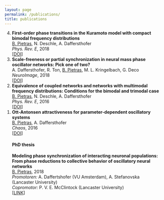 ```yaml
---
layout: page
permalink: /publications/
title: publications
---
```



<ol reversed>
  
  <li> <strong>First-order phase transitions in the Kuramoto model with compact bimodal frequency distributions</strong><br/>
      <ins>B. Pietras</ins>, N. Deschle, A. Daffersthofer<br/>
      <em>Phys. Rev. E</em>, 2018<br/>
      [<a href="https://journals.aps.org/pre/abstract/10.1103/PhysRevE.98.062219" target="_self">DOI</a>]
  
  <li> <strong>Scale-freeness or partial synchronization in neural mass phase oscillator networks: Pick one of two?</strong><br/>
      A. Daffersthofer, R. Ton, <ins>B. Pietras</ins>, M. L. Kringelbach, G. Deco<br/>
      <em>NeuroImage</em>, 2018<br/>
      [<a href="https://www.sciencedirect.com/science/article/pii/S1053811918302805" target="_self">DOI</a>]
        
  <li><strong>Equivalence of coupled networks and networks with multimodal frequency distributions: Conditions for the bimodal and trimodal case</strong><br/>
      <ins>B. Pietras</ins>, N. Deschle, A. Daffersthofer<br/>
      <em>Phys. Rev. E</em>, 2016<br/>
      [<a href="https://journals.aps.org/pre/abstract/10.1103/PhysRevE.94.052211" target="_self">DOI</a>]
  
  <li> <strong>Ott-Antonsen attractiveness for parameter-dependent oscillatory systems</strong><br/>
      <ins>B. Pietras</ins>, A. Daffersthofer<br/>
      <em>Chaos</em>, 2016<br/>
      [<a href="https://aip.scitation.org/doi/10.1063/1.4963371" target="_self">DOI</a>]



<h4>PhD thesis</h4>

<strong>Modeling phase synchronization of interacting neuronal populations: From phase reductions to collective behavior of oscillatory neural networks</strong><br/>
<ins>B. Pietras</ins>, 2018<br/>
<em>Promotoren:</em>   A. Daffertshofer (VU Amsterdam), A. Stefanovska (Lancaster University)<br/>
<em>Copromotor:</em>   P. V. E. McClintock (Lancaster University)<br/>
[<a href="https://research.vu.nl/en/publications/modeling-phase-synchronization-of-interacting-neuronal-population" target="_self">LINK</a>]
     
     
